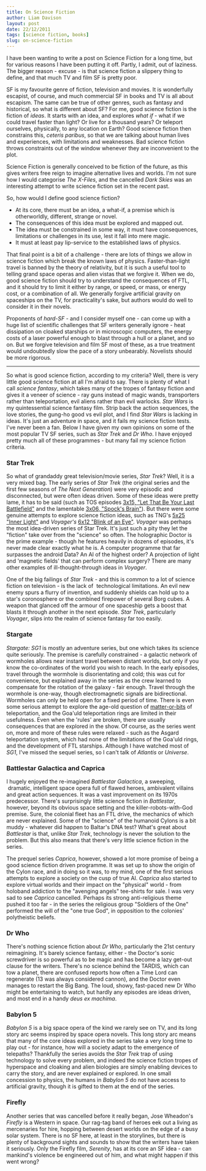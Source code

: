 ```yaml
---
title: On Science Fiction
author: Liam Davison
layout: post
date: 22/12/2011
tags: [science fiction, books]
slug: on-science-fiction
---
```

I have been wanting to write a post on Science Fiction for a long time, but for various reasons I have been putting it off. Partly, I admit, out of laziness. The bigger reason - excuse - is that science fiction a slippery thing to define, and that much TV and film SF is pretty poor.

SF is my favourite genre of fiction, television and movies. It is wonderfully escapist, of course, and much commercial SF in books and TV is all about escapism. The same can be true of other genres, such as fantasy and historical, so what is different about SF? For me, good science fiction is the fiction of _ideas_. It starts with an idea, and explores _what if_ - what if we could travel faster than light? Or live for a thousand years? Or teleport ourselves, physically, to any location on Earth? Good science fiction then constrains this, _ceteris paribus_, so that we are talking about human lives and experiences, with limitations and weaknesses. Bad science fiction throws constraints out of the window whenever they are inconvenient to the plot.

Science Fiction is generally conceived to be fiction of the future, as this gives writers free reign to imagine alternative lives and worlds. I'm not sure how I would categorise _The X-Files_, and the cancelled _Dark Skies_ was an interesting attempt to write science fiction set in the recent past.

So, how would I define good science fiction?

- At its core, there must be an idea, a what-if, a premise which is otherworldly, different, strange or novel.
- The consequences of this idea must be explored and mapped out.
- The idea must be constrained in some way, it must have consequences, limitations or challenges in its use, lest it fall into mere magic.
- It must at least pay lip-service to the established laws of physics.

That final point is a bit of a challenge - there are lots of things we allow in science fiction which break the known laws of physics. Faster-than-light travel is banned by the theory of relativity, but it is such a useful tool to telling grand space operas and alien vistas that we forgive it. When we do, good science fiction should try to understand the consequences of FTL, and it should try to limit it either by range, or speed, or mass, or energy cost, or a combination of all. We generally forgive artificial gravity on spaceships on the TV, for practicality's sake, but authors would do well to consider it in their novels.

Proponents of _hard-SF_ - and I consider myself one - can come up with a huge list of scientific challenges that SF writers generally ignore - heat dissipation on cloaked starships or in microscopic computers, the energy costs of a laser powerful enough to blast through a hull or a planet, and so on. But we forgive television and film SF most of these, as a true treatment would undoubtedly slow the pace of a story unbearably. Novelists should be more rigorous.

---

So what is good science fiction, according to my criteria? Well, there is very little good science fiction at all I'm afraid to say. There is plenty of what I call _science fantasy_, which takes many of the tropes of fantasy fiction and gives it a veneer of science - ray guns instead of magic wands, transporters rather than teleportation, evil aliens rather than evil warlocks. _Star Wars_ is my quintessential science fantasy film. Strip back the action sequences, the love stories, the gung-ho good vs evil plot, and I find _Star Wars_ is lacking in ideas. It's just an adventure in space, and it fails my science fiction tests. I've never been a fan. Below I have given my own opinions on some of the most popular TV SF series, such as _Star Trek_ and _Dr Who_. I have enjoyed pretty much all of these programmes - but many fail my science fiction criteria.

### Star Trek

So what of grandaddy great television/movie series, _Star Trek_? Well, it is a very mixed bag. The early series of _Star Trek_ (the original series and the first few seasons of _The Next Generation_) were very episodic and disconnected, but were often ideas driven. Some of these ideas were pretty lame, it has to be said (such as TOS episodes [3x15, "Let That Be Your Last Battlefield"](http://en.memory-alpha.org/wiki/Let_That_Be_Your_Last_Battlefield_(episode) "Let That Be Your Last Battlefield (Memory Alpha") and the lamentable [3x06, "Spock's Brain"](http://en.memory-alpha.org/wiki/Spock%27s_Brain_(episode) "Spock's Brain (Memory Alpha)")). But there were some genuine attempts to explore science fiction ideas, such as TNG's [5x25 "Inner Light"](http://en.memory-alpha.org/wiki/Inner_Light "Inner Light (Memory Alpha)") and _Voyager's_ [6x12 "Blink of an Eye"](http://en.memory-alpha.org/wiki/Blink_of_an_Eye_(episode) "Blink of an Eye (Memory Alpha)"). _Voyager_ was perhaps the most idea-driven series of Star Trek. It's just such a pity they let the "fiction" take over from the "science" so often. The holographic Doctor is the prime example - though he features heavily in dozens of episodes, it's never made clear exactly what he is. A computer programme that far surpasses the android Data? An AI of the highest order? A projection of light and 'magnetic fields' that can perform complex surgery? There are many other examples of ill-thought-through ideas in _Voyager_.

One of the big failings of _Star Trek_ - and this is common to a lot of science fiction on television - is the lack of  technological limitations. An evil new enemy spurs a flurry of invention, and suddenly shields can hold up to a star's coronosphere or the combined firepower of several Borg cubes. A weapon that glanced off the armour of one spaceship gets a boost that blasts it through another in the next episode. _Star Trek_, particularly _Voyager_, slips into the realm of science fantasy far too easily.

### Stargate

_Stargate: SG1_ is mostly an adventure series, but one which takes its science quite seriously. The premise is carefully constrained - a galactic network of wormholes allows near instant travel between distant worlds, but only if you know the co-ordinates of the world you wish to reach. In the early episodes, travel through the wormhole is disorientating and cold; this was cut for convenience, but explained away in the series as the crew learned to compensate for the rotation of the galaxy - fair enough. Travel through the wormhole is one-way, though electromagnetic signals are bidirectional. Wormholes can only be held open for a fixed period of time. There is even some serious attempt to explore the age-old question of [matter-or-bits](http://www.ex-astris-scientia.org/inconsistencies/treknology-transporter.htm "Matter or Bits in Star Trek") of teleportation, and the Goa'uld teleportation rings are limited in their usefulness. Even when the 'rules' are broken, there are usually consequences that are explored in the show. Of course, as the series went on, more and more of these rules were relaxed - such as the Asgard teleportation system, which had none of the limitations of the Goa'uld rings, and the development of FTL starships. Although I have watched most of _SG1_, I've missed the sequel series, so I can't talk of _Atlantis_ or _Universe_.

### Battlestar Galactica and Caprica

I hugely enjoyed the re-imagined _Battlestar Galactica_, a sweeping,  dramatic, intelligent space opera full of flawed heroes, ambivalent villains and great action sequences. It was a vast improvement on its 1970s predecessor. There's surprisingly little science fiction in _Battlestar_, however, beyond its obvious space setting and the killer-robots-with-God premise. Sure, the colonial fleet has an FTL drive, the mechanics of which are never explained. Some of the "science" of the humanoid Cylons is a bit muddy - whatever did happen to Baltar's DNA test? What's great about _Battlestar_ is that, unlike _Star Trek_, technology is never the solution to the problem. But this also means that there's very little science fiction in the series.

The prequel series _Caprica_, however, showed a lot more promise of being a good science fiction driven programme. It was set up to show the origin of the Cylon race, and in doing so it was, to my mind, one of the first serious attempts to explore a society on the cusp of true AI. _Caprica_ also started to explore virtual worlds and their impact on the "physical" world - from holoband addiction to the "avenging angels" tee-shirts for sale. I was very sad to see _Caprica_ cancelled. Perhaps its strong anti-religious theme pushed it too far - in the series the religious group "Soldiers of the One" performed the will of the "one true God", in opposition to the colonies' polytheistic beliefs.

### Dr Who

There's nothing science fiction about <em>Dr Who</em>, particularly the 21st century reimagining. It's barely science fantasy, either - the Doctor's sonic screwdriver is so powerful as to be magic and has become a lazy get-out clause for the writers. There's no science behind the TARDIS, which can tow a planet, there are confused reports how often a Time Lord can regenerate (13 was always considered cannon), and the Doctor even manages to restart the Big Bang. The loud, showy, fast-paced new Dr Who might be entertaining to watch, but hardly any episodes are ideas driven, and most end in a handy _deus ex machima_.

### Babylon 5

_Babylon 5_ is a big space opera of the kind we rarely see on TV, and its long story arc seems inspired by space opera novels. This long story arc means that many of the core ideas explored in the series take a very long time to play out - for instance, how will a society adapt to the emergence of telepaths? Thankfully the series avoids the _Star Trek_ trap of using technology to solve every problem, and indeed the science fiction tropes of hyperspace and cloaking and alien biologies are simply enabling devices to carry the story, and are never explained or explored. In one small concession to physics, the humans in _Babylon 5_ do not have access to artificial gravity, though it is gifted to them at the end of the series.

### Firefly

Another series that was cancelled before it really began, Jose Wheadon's _Firefly_ is a Western in space. Our rag-tag band of heroes eek out a living as mercenaries for hire, hopping between desert worlds on the edge of a busy solar system. There is no SF here, at least in the storylines, but there is plenty of background sights and sounds to show that the writers have taken it seriously. Only the Firefly film, _Serenity_, has at its core an SF idea - can mankind's violence be engineered out of him, and what might happen if this went wrong?
